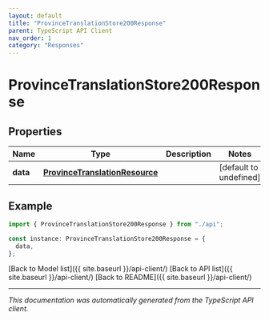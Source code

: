 ```yaml
---
layout: default
title: "ProvinceTranslationStore200Response"
parent: TypeScript API Client
nav_order: 1
category: "Responses"
---
```


# ProvinceTranslationStore200Response

## Properties

| Name     | Type                                                              | Description | Notes                  |
| -------- | ----------------------------------------------------------------- | ----------- | ---------------------- |
| **data** | [**ProvinceTranslationResource**](ProvinceTranslationResource.md) |             | [default to undefined] |

## Example

```typescript
import { ProvinceTranslationStore200Response } from "./api";

const instance: ProvinceTranslationStore200Response = {
  data,
};
```

[Back to Model list]({{ site.baseurl }}/api-client/) [Back to API list]({{ site.baseurl }}/api-client/) [Back to README]({{ site.baseurl }}/api-client/)

---

_This documentation was automatically generated from the TypeScript API client._
